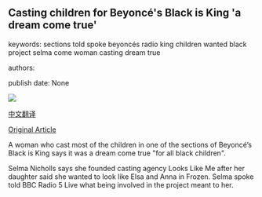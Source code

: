 ## Casting children for Beyoncé's Black is King 'a dream come true'

keywords: sections told spoke beyoncés radio king children wanted black project selma come woman casting dream true

authors: 

publish date: None

![](https://ichef.bbci.co.uk/images/ic/400xn/p08p97tl.jpg)

[中文翻译](Casting%20children%20for%20Beyonc%C3%A9%27s%20Black%20is%20King%20%27a%20dream%20come%20true%27_zh.md)

[Original Article](https://www.bbc.com/news/entertainment-arts-53868204)

A woman who cast most of the children in one of the sections of Beyoncé’s Black is King says it was a dream come true "for all black children".

Selma Nicholls says she founded casting agency Looks Like Me after her daughter said she wanted to look like Elsa and Anna in Frozen. Selma spoke told BBC Radio 5 Live what being involved in the project meant to her.